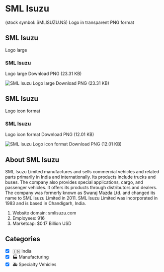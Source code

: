 # SML Isuzu
 (stock symbol: SMLISUZU.NS) Logo in transparent PNG format

## SML Isuzu
 Logo large

### SML Isuzu
 Logo large Download PNG (23.31 KB)

![SML Isuzu
 Logo large Download PNG (23.31 KB)](/img/orig/SMLISUZU.NS_BIG-35eed0d4.png)

## SML Isuzu
 Logo icon format

### SML Isuzu
 Logo icon format Download PNG (12.01 KB)

![SML Isuzu
 Logo icon format Download PNG (12.01 KB)](/img/orig/SMLISUZU.NS-5cc514af.png)

## About SML Isuzu


SML Isuzu Limited manufactures and sells commercial vehicles and related parts primarily in India and internationally. Its products include trucks and buses. The company also provides special applications, cargo, and passenger vehicles. It offers its products through distributors and dealers. The company was formerly known as Swaraj Mazda Ltd. and changed its name to SML Isuzu Limited in 2011. SML Isuzu Limited was incorporated in 1983 and is based in Chandigarh, India.

1. Website domain: smlisuzu.com
2. Employees: 916
3. Marketcap: $0.17 Billion USD


## Categories
- [x] 🇮🇳 India
- [x] 🏭 Manufacturing
- [x] 🚑 Specialty Vehicles
